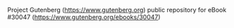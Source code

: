 Project Gutenberg (https://www.gutenberg.org) public repository for eBook #30047 (https://www.gutenberg.org/ebooks/30047)
